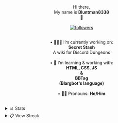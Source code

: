 <p align="center">
Hi there,</br>My name is <strong>Bluntman8338</strong> </br>👋</br></br>
  <a href="https://github.com/Bluntman8338"> <img alt="followers" title="Give Me A Follow" src="https://img.shields.io/github/followers/Bluntman8338?color=FCEF01&labelColor=006A2F&style=for-the-badge&logo=github&label=Give%20Me%20A%20Follow" /></a></br>
</p>



<p align="center">
<br>• 🧑🏼‍💻  I’m currently working on:<br><strong>Secret Stash</strong><br>A wiki for Discord Dungeons<br>
<br>• 📖 I’m learning & working with:</br><strong>HTML, CSS, JS<br>&<br>BBTag<br>(Blargbot's language)</strong></br>
<br>• 🙋🏼 Pronouns: <strong>He/Him</strong></br>
</p>
</br>
<details>
  <summary>📊 Stats</summary>
  <p align="center">
<a href="https://github.com/Bluntman8338/github-readme-stats"><img alt="Bluntman8338's Github Stats" src="https://denvercoder1-github-readme-stats.vercel.app/api?username=Bluntman8338&show_icons=true&count_private=true&theme=javascript-dark&text_color=FCEF01&react&hide_border=true&bg_color=0D1117" /></a>
<a href="https://github.com/Bluntman8338/github-readme-stats"><img alt="Bluntman8338's Top Languages" src="https://denvercoder1-github-readme-stats.vercel.app/api/top-langs/?username=Bluntman8338&langs_count=8&layout=compact&theme=javascript-dark&react&hide_border=true&bg_color=0D1117" /></a>
</p>
</details>

<details>
  <summary>📋 View Streak</summary>
  <p align="center">
    <a href="https://github.com//github-readme-streak-stats"> <img title="streak" alt="Bluntman8338's Streak" src="https://github-readme-streak-stats.herokuapp.com/?user=Bluntman8338&theme=javascript-dark&hide_border=true&stroke=0000&background=0d1119&ring=FCEF01&fire=006A2F&currStreakLabel=006A2F" /> </a>
  </p>
</details>
